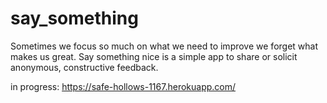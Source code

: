 # say_something
Sometimes we focus so much on what we need to improve we forget what makes us great. Say something nice is a simple app to share or solicit anonymous, constructive feedback. 

in progress:
https://safe-hollows-1167.herokuapp.com/